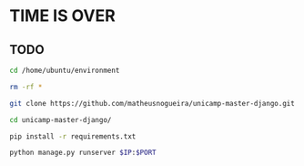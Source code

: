 # TIME IS OVER

## TODO
```bash
cd /home/ubuntu/environment
```

```bash
rm -rf *
```

```bash
git clone https://github.com/matheusnogueira/unicamp-master-django.git
```

```bash
cd unicamp-master-django/
```

```bash
pip install -r requirements.txt 
```

```bash
python manage.py runserver $IP:$PORT
```
